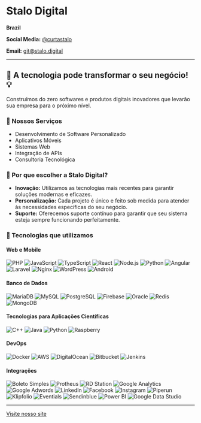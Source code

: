 # Stalo Digital

**Brazil**

**Social Media:** [@curtastalo](https://instagram.com/curtastalo)

**Email:** [git@stalo.digital](mailto:ti@stalo.digital)

---

## 🚀 A tecnologia pode transformar o seu negócio! 💡

Construímos do zero softwares e produtos digitais inovadores que levarão sua empresa para o próximo nível.

### 🌟 Nossos Serviços

- Desenvolvimento de Software Personalizado
- Aplicativos Móveis
- Sistemas Web
- Integração de APIs
- Consultoria Tecnológica

### 💼 Por que escolher a Stalo Digital?

- **Inovação:** Utilizamos as tecnologias mais recentes para garantir soluções modernas e eficazes.
- **Personalização:** Cada projeto é único e feito sob medida para atender às necessidades específicas do seu negócio.
- **Suporte:** Oferecemos suporte contínuo para garantir que seu sistema esteja sempre funcionando perfeitamente.

### 🔧 Tecnologias que utilizamos

#### Web e Mobile

![PHP](https://img.icons8.com/color/100/000000/php.png) ![JavaScript](https://img.icons8.com/color/100/000000/javascript.png) ![TypeScript](https://img.icons8.com/color/100/000000/typescript.png) ![React](https://img.icons8.com/color/100/000000/react-native.png) ![Node.js](https://img.icons8.com/color/100/000000/nodejs.png) ![Python](https://img.icons8.com/color/100/000000/python.png) ![Angular](https://img.icons8.com/color/100/000000/angularjs.png) ![Laravel](https://img.icons8.com/?size=100&id=7vdHawe2VPlT&format=png&color=000000) ![Nginx](https://img.icons8.com/color/100/000000/nginx.png) ![WordPress](https://img.icons8.com/color/100/000000/wordpress.png) ![Android](https://img.icons8.com/color/100/000000/android-os.png)

#### Banco de Dados

![MariaDB](https://img.icons8.com/?size=100&id=nrY6pkbRkJCi&format=png&color=000000) ![MySQL](https://img.icons8.com/color/100/000000/mysql-logo.png) ![PostgreSQL](https://img.icons8.com/?size=100&id=xF33DQdGyLDz&format=png&color=000000) ![Firebase](https://img.icons8.com/color/100/000000/firebase.png) ![Oracle](https://img.icons8.com/color/100/000000/oracle-logo.png) ![Redis](https://img.icons8.com/color/100/000000/redis.png) ![MongoDB](https://img.icons8.com/color/100/000000/mongodb.png) 

#### Tecnologias para Aplicações Científicas

![C++](https://img.icons8.com/color/100/000000/c-plus-plus-logo.png) ![Java](https://img.icons8.com/color/100/000000/java-coffee-cup-logo.png) ![Python](https://img.icons8.com/color/100/000000/python.png) ![Raspberry](https://img.icons8.com/color/100/000000/raspberry-pi.png)

#### DevOps

![Docker](https://img.icons8.com/color/100/000000/docker.png) ![AWS](https://img.icons8.com/color/100/000000/amazon-web-services.png) ![DigitalOcean](https://img.icons8.com/color/100/000000/digital-ocean.png) ![Bitbucket](https://img.icons8.com/color/100/000000/bitbucket.png) ![Jenkins](https://img.icons8.com/color/100/000000/jenkins.png) 

#### Integrações

![Boleto Simples](https://img.icons8.com/ios-filled/100/000000/boleto.png) ![Protheus](https://img.icons8.com/ios-filled/100/000000/protheus.png) ![RD Station](https://img.icons8.com/ios-filled/100/000000/rd-station.png) ![Google Analytics](https://img.icons8.com/color/100/000000/google-analytics.png) ![Google Adwords](https://img.icons8.com/color/100/000000/google-adwords.png) ![LinkedIn](https://img.icons8.com/color/100/000000/linkedin.png) ![Facebook](https://img.icons8.com/color/100/000000/facebook.png) ![Instagram](https://img.icons8.com/color/100/000000/instagram-new.png) ![Piperun](https://img.icons8.com/ios-filled/100/000000/piperun.png) ![Klipfolio](https://img.icons8.com/ios-filled/100/000000/klipfolio.png) ![Eventials](https://img.icons8.com/ios-filled/100/000000/eventials.png) ![Sendinblue](https://img.icons8.com/color/100/000000/sendinblue.png) ![Power BI](https://img.icons8.com/color/100/000000/power-bi.png) ![Google Data Studio](https://img.icons8.com/color/100/000000/google-data-studio.png) 

---

[Visite nosso site](http://stalo.digital)
